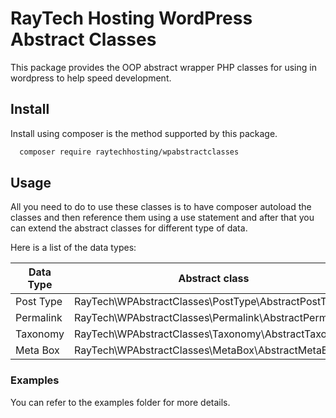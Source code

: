 # RayTech Hosting WordPress Abstract Classes

This package provides the OOP abstract wrapper PHP classes for using in wordpress to help speed development.

## Install

Install using composer is the method supported by this package.

```bash
  composer require raytechhosting/wpabstractclasses
```

## Usage

All you need to do to use these classes is to have composer autoload the classes and then reference them using a use statement and after that you can extend the abstract classes for different type of data.

Here is a list of the data types:

| Data Type   | Abstract class                                        |
|-------------|-------------------------------------------------------|
| Post Type   | RayTech\WPAbstractClasses\PostType\AbstractPostType   |
| Permalink   | RayTech\WPAbstractClasses\Permalink\AbstractPermalink |
| Taxonomy    | RayTech\WPAbstractClasses\Taxonomy\AbstractTaxonomy   |
| Meta Box    | RayTech\WPAbstractClasses\MetaBox\AbstractMetaBox     |

### Examples

You can refer to the examples folder for more details.
